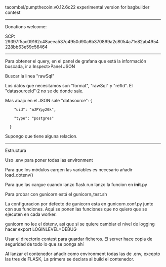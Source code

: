 tacombel/pumpthecoin:v0.12.6c22
experimental version for bagbuilder contest

-----------------------------------------------

Donations welcome:

SCP: 29397f5ac09162c48aeea537c4950d90a6b370899a2c8054a71e82ab4954228bb63e59c56464

-----------------------------------------------

Para obtener el query, en el panel de grafana que está la información buscada, ir a Inspect>Panel JSON

Buscar la linea "rawSql"

Los datos que necesitamos son "format", "rawSql" y "refId". El "datasourceId":2 no se de donde sale.

Mas abajo en el JSON sale
 "datasource": {

        "uid": "nJPYpy2Gk",

        "type": "postgres"

      }

Supongo que tiene alguna relacion.

-----------------------------------------------

Estructura

Uso .env para poner todas las environment

Para que los módulos cargen las variables es necesario añadir load_dotenv()

Para que las cargue cuando lanzo flask run lanzo la funcion en __init__.py

Para probar con gunicorn está el gunicorn_test.sh

La configuracion por defecto de gunicorn esta en gunicorn.conf.py junto con sus funciones. Aqui se ponen las funciones que no quiero que se ejecuten en cada worker.

gunicorn no lee el dotenv, así que si se quiere cambiar el nivel de logging hacer export LOGINLEVEL=DEBUG

Usar el directorio contest para guardar ficheros. El server hace copia de seguridad de todo lo que se ponga ahí

Al lanzar el contenedor añadir como environment todas las de .env, excepto las tres de FLASK, La primera se declara al build el contenedor.